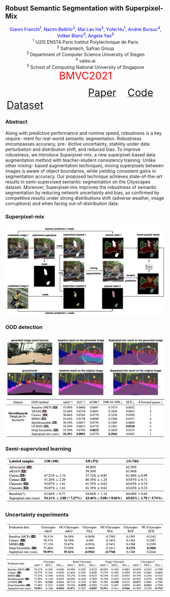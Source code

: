 ## Robust Semantic Segmentation with Superpixel-Mix

<center>
<font color=blue>Gianni Franchi<sup>1</sup>, Nacim Belkhir<sup>2</sup>, Mai Lan Ha<sup>3</sup>, Yufei Hu<sup>1</sup>, Andrei Bursuc<sup>4</sup>, Volker Blanz<sup>3</sup>, Angela Yao<sup>5</sup></font>
</center>
<center>
<sup>1</sup> U2IS ENSTA Paris Institut Polytechnique de Paris
</center>
<center>
<sup>2</sup> Safrantech, Safran Group
</center>
<center>
<sup>3</sup> Department of Computer Science University of Siegen
</center>
<center>
<sup>4</sup> valeo.ai
</center>
<center>
<sup>5</sup> School of Computing National University of Singapore
</center>
<div align=center><font size='6' color=red> BMVC2021 </font></div>

&nbsp; &nbsp; &nbsp; &nbsp; &nbsp; &nbsp; &nbsp; &nbsp; &nbsp; &nbsp; &nbsp; &nbsp; &nbsp; &nbsp; &nbsp; &nbsp; &nbsp; &nbsp; &nbsp; &nbsp; &nbsp; &nbsp; &nbsp; &nbsp; &nbsp; &nbsp; &nbsp; &nbsp; &nbsp; &nbsp; &nbsp; &nbsp; &nbsp; [<font size=6>Paper</font>](https://www.bmvc2021-virtualconference.com/assets/papers/0509.pdf) &nbsp; &nbsp; &nbsp; &nbsp; [<font size=6>Code</font>]( https://github.com/giannifranchi/deeplabv3-superpixelmix)&nbsp; &nbsp; &nbsp; &nbsp;[<font size=6>Dataset</font>](https://drive.google.com/file/d/1pKdlglcvsGseLzS1MX8SdjzQO2o1KZm6/view?usp=sharing)



### Abstract
Along with predictive performance and runtime speed, robustness is a key require- ment for real-world semantic segmentation. Robustness encompasses accuracy, pre- dictive uncertainty, stability under data perturbation and distribution shift, and reduced bias. To improve robustness, we introduce Superpixel-mix, a new superpixel-based data augmentation method with teacher-student consistency training. Unlike other mixing- based augmentation techniques, mixing superpixels between images is aware of object boundaries, while yielding consistent gains in segmentation accuracy. Our proposed technique achieves state-of-the-art results in semi-supervised semantic segmentation on the Cityscapes dataset. Moreover, Superpixel-mix improves the robustness of semantic segmentation by reducing network uncertainty and bias, as confirmed by competitive results under strong distributions shift (adverse weather, image corruptions) and when facing out-of-distribution data.

### Superpixel-mix
![](./images/backbone.png)

### OOD detection
![](./images/ood.png)
![](./images/ood_performance.png)

### Semi-supervised learning
![](./images/semi.png)

### Uncertainty experiments
![](./images/uncertainty_1.png)
![](./images/uncertainty_2.png)
